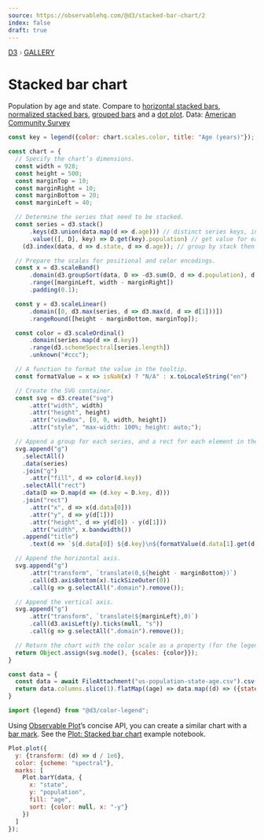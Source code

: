 ```yaml
---
source: https://observablehq.com/@d3/stacked-bar-chart/2
index: false
draft: true
---
```


<div style="color: grey; font: 13px/25.5px var(--sans-serif); text-transform: uppercase;"><h1 style="display: none;">Stacked bar chart</h1><a href="https://d3js.org/">D3</a> › <a href="/@d3/gallery">Gallery</a></div>

# Stacked bar chart

Population by age and state. Compare to [horizontal stacked bars](/@d3/stacked-horizontal-bar-chart/2), [normalized stacked bars](/@d3/stacked-normalized-horizontal-bar/2), [grouped bars](/@d3/grouped-bar-chart/2) and a [dot plot](/@d3/dot-plot). Data: [American Community Survey](/@mbostock/working-with-the-census-api)

```js
const key = legend({color: chart.scales.color, title: "Age (years)"});
```

```js echo
const chart = {
  // Specify the chart’s dimensions.
  const width = 928;
  const height = 500;
  const marginTop = 10;
  const marginRight = 10;
  const marginBottom = 20;
  const marginLeft = 40;

  // Determine the series that need to be stacked.
  const series = d3.stack()
      .keys(d3.union(data.map(d => d.age))) // distinct series keys, in input order
      .value(([, D], key) => D.get(key).population) // get value for each series key and stack
    (d3.index(data, d => d.state, d => d.age)); // group by stack then series key

  // Prepare the scales for positional and color encodings.
  const x = d3.scaleBand()
      .domain(d3.groupSort(data, D => -d3.sum(D, d => d.population), d => d.state))
      .range([marginLeft, width - marginRight])
      .padding(0.1);

  const y = d3.scaleLinear()
      .domain([0, d3.max(series, d => d3.max(d, d => d[1]))])
      .rangeRound([height - marginBottom, marginTop]);

  const color = d3.scaleOrdinal()
      .domain(series.map(d => d.key))
      .range(d3.schemeSpectral[series.length])
      .unknown("#ccc");

  // A function to format the value in the tooltip.
  const formatValue = x => isNaN(x) ? "N/A" : x.toLocaleString("en")

  // Create the SVG container.
  const svg = d3.create("svg")
      .attr("width", width)
      .attr("height", height)
      .attr("viewBox", [0, 0, width, height])
      .attr("style", "max-width: 100%; height: auto;");

  // Append a group for each series, and a rect for each element in the series.
  svg.append("g")
    .selectAll()
    .data(series)
    .join("g")
      .attr("fill", d => color(d.key))
    .selectAll("rect")
    .data(D => D.map(d => (d.key = D.key, d)))
    .join("rect")
      .attr("x", d => x(d.data[0]))
      .attr("y", d => y(d[1]))
      .attr("height", d => y(d[0]) - y(d[1]))
      .attr("width", x.bandwidth())
    .append("title")
      .text(d => `${d.data[0]} ${d.key}\n${formatValue(d.data[1].get(d.key).population)}`);

  // Append the horizontal axis.
  svg.append("g")
      .attr("transform", `translate(0,${height - marginBottom})`)
      .call(d3.axisBottom(x).tickSizeOuter(0))
      .call(g => g.selectAll(".domain").remove());

  // Append the vertical axis.
  svg.append("g")
      .attr("transform", `translate(${marginLeft},0)`)
      .call(d3.axisLeft(y).ticks(null, "s"))
      .call(g => g.selectAll(".domain").remove());

  // Return the chart with the color scale as a property (for the legend).
  return Object.assign(svg.node(), {scales: {color}});
}
```

```js echo
const data = {
  const data = await FileAttachment("us-population-state-age.csv").csv({typed: true});
  return data.columns.slice(1).flatMap((age) => data.map((d) => ({state: d.name, age, population: d[age]})));
}
```

```js echo
import {legend} from "@d3/color-legend";
```

Using [Observable Plot](https://observablehq.com/plot)’s concise API, you can create a similar chart with a [bar mark](https://observablehq.com/plot/marks/bar). See the [Plot: Stacked bar chart](https://observablehq.com/@observablehq/plot-stacked-bar-chart?intent=fork) example notebook.

```js echo
Plot.plot({
  y: {transform: (d) => d / 1e6},
  color: {scheme: "spectral"},
  marks: [
    Plot.barY(data, {
      x: "state",
      y: "population",
      fill: "age",
      sort: {color: null, x: "-y"}
    })
  ]
});
```

